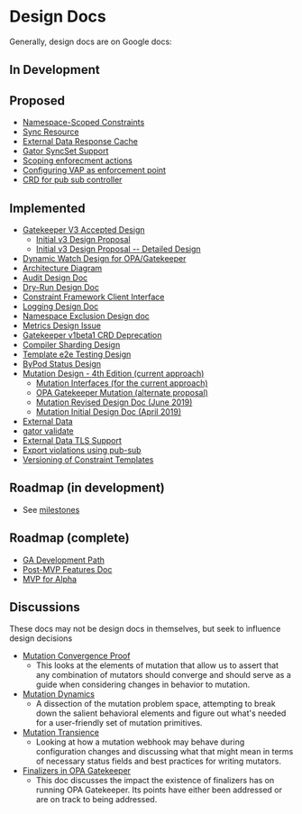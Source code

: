 # Design Docs
Generally, design docs are on Google docs:

## In Development

## Proposed
* [Namespace-Scoped Constraints](https://docs.google.com/document/d/1-pY7B5C6R0fjUbDu8izlcP7MSUDVDHv5XK16BFyTGRc/edit#heading=h.w8j68o8vjdts)
* [Sync Resource](https://docs.google.com/document/d/1ZbXaEh7v_HcgrRu7N-kEucU2pXyq1Rt7cSmmFOBN2q8/edit)
* [External Data Response Cache](https://docs.google.com/document/d/1nl6iWMmh9CRT0A6cr-Nkfofv9wp210Bkf6ilLq9LLBo/edit)
* [Gator SyncSet Support](https://docs.google.com/document/d/1mBvy6Y7TDyZswdYlFBHB3Mi2irLVqga_7ZoZvfPIU0A/edit)
* [Scoping enforecment actions](https://docs.google.com/document/d/1qEzDVcmwPysb3ejvTYKPkHJm3Db3Yr7zShwmgFOsR_k/edit#heading=h.6ewsycnqnfl)
* [Configuring VAP as enforcement point](https://docs.google.com/document/d/1u55cMZ4smRAuEZf4BYsSyZOCoOy33Lsgp3xuwDm0l6I/edit#heading=h.9oaxevykg8w6)
* [CRD for pub sub controller](https://docs.google.com/document/d/12P3LCaOAQO9Uts4cVljHXkRgukEyWqyLketDP0rFq8A/edit#heading=h.9oaxevykg8w6)

## Implemented
* [Gatekeeper V3 Accepted Design](https://docs.google.com/document/d/1qsfeCx-Rx61Xm6JqJK-i67Gk_y__lNebdakmnhCdM7w/edit)
   * [Initial v3 Design Proposal](https://docs.google.com/document/d/1GgebCUkQ6WiS_DFk24jAnS51hQz6kpIRjfkzVW3J2Cs/edit)
   * [Initial v3 Design Proposal -- Detailed Design](https://docs.google.com/document/d/1VykioikDtcEtGIMQ_jsgCPEQDt5pecbEaDgA-hGryMo/edit)
* [Dynamic Watch Design for OPA/Gatekeeper](https://docs.google.com/document/d/1WWtYajE-Vfr1TDetWktjpYeMarx2PTogmIr_2Gmhkt0/edit)
* [Architecture Diagram](https://docs.google.com/document/d/1-0J8XV3Yavb7LiMkNIoyBp9MY021TrtKyu_GlpCNBU8/edit)
* [Audit Design Doc](https://docs.google.com/document/d/1VGXXb9i3-CETJvuiskLMahGceFQZh1wUffMXHdqRtck/edit)
* [Dry-Run Design Doc](https://docs.google.com/document/d/1H-JS4pJZvN_zpdfrwnu5Drsq8_qhHvk0El2s5a_SrWI/edit)
* [Constraint Framework Client Interface](https://docs.google.com/document/d/1QwqRO0D5MQsNM1D6SuH8yWACa5nSZKjI7PGzl7F0a_g/edit)
* [Logging Design Doc](https://docs.google.com/document/d/1jPl8sqZU2AEE-lxEQ-8Q2kKFS5OD93CuMm9y-htzUf8/edit)
* [Namespace Exclusion Design doc](https://docs.google.com/document/d/1PjpFrhiQu2DNl3wFS5Ts-z8yx9EwQnafhNIp1PJvFQQ/edit)
* [Metrics Design Issue](https://github.com/open-policy-agent/gatekeeper/issues/157#issuecomment-553015292)
* [Gatekeeper v1beta1 CRD Deprecation](https://docs.google.com/document/d/1quP6ScoPiKDJrykOaReP8xRFdl66LO0586P_v5lfnQY/edit)
* [Compiler Sharding Design](https://docs.google.com/document/d/1CV9HCp8TG-q_B6TltufHIkXcTrb03LTPWzD2Vr4R_ec/edit)
* [Template e2e Testing Design](https://docs.google.com/document/d/1_DDhxDYjVxyZk090F-GznHTeT5jFMpwjEXLLhzR3AoU/edit)
* [ByPod Status Design](https://docs.google.com/document/d/1kPb3B1I6FBsthpR6hp0Q3SEB11iXoSSuWbj9t1q-_58/edit)
* [Mutation Design - 4th Edition (current approach)](https://docs.google.com/document/d/1FGJ8A9_JnGJu-pU0u6hh37JKWw7j7GhMfrvTFL9sfUA/edit)
   * [Mutation Interfaces (for the current approach)](https://docs.google.com/document/d/1ihhUKly1YFJfvmTKjJLAOkQlrM1Oexr147IJbSHu5Ao/edit)
   * [OPA Gatekeeper Mutation (alternate proposal)](https://docs.google.com/document/d/11V3zfQ75ugxUy_I2o6AqjWbhw1PKcMh8v3Cf8_uuwdU/edit)
   * [Mutation Revised Design Doc (June 2019)](https://docs.google.com/document/d/1jluk3xL3dLxsE_9C69XWVOrSyLqzsySY0W7r9Yl0i68/edit&resourcekey=0-A4jzI3xwwxfggM9uvwctAw)
   * [Mutation Initial Design Doc (April 2019)](https://docs.google.com/document/d/1-TRvdND3Q-HPzIg8pe2ZtYNkOBDnQ2CxC7SWhA0lP6g/edit)
* [External Data](https://docs.google.com/document/d/1tXsoXWFzoCdWY8BqxXCNr5qXkTbGgEf2-sEpvGSE4ZQ/edit)
* [gator validate](https://docs.google.com/document/d/1LG-GfOlXjWzz0wNCb8jdzIMplZqkyrkMmTLYx05CKY4/edit)
* [External Data TLS Support](https://docs.google.com/document/d/1z43LI38twxPiUHPuktWPB1xMnsYr7SaVgczq-WsBhck/edit)
* [Export violations using pub-sub](https://docs.google.com/document/d/1xu6c99m_qBOpztAc8uUnoY6ST8UiXyyJzrXOmMmJQ9I/edit)
* [Versioning of Constraint Templates](https://docs.google.com/document/d/1Sg4HrNl9EYkNbn6wSGcyxULELrIrNbqS28djvNtHYoY/edit)

## Roadmap (in development)
* See [milestones](https://github.com/open-policy-agent/gatekeeper/milestones?direction=asc&sort=due_date)

## Roadmap (complete)
* [GA Development Path](https://docs.google.com/document/d/19iMT3CQ_DFKfSy9Ypxty4QEFyNH5U_ZO3RF056NtL00/edit)
* [Post-MVP Features Doc](https://docs.google.com/document/d/1xtfrEGcA7MxRlMox-WSOQEpZ58gXWUU4S-Jeg47fQ6s/edit)
* [MVP for Alpha](https://docs.google.com/document/d/18xonIGw5iM_U4wbgl18O6G4xSpShnZA3rM8vyRPGLfg/edit)

## Discussions

These docs may not be design docs in themselves, but seek to influence design
decisions

* [Mutation Convergence Proof](https://docs.google.com/document/d/1ZGV9H0xpafogtpMy_GnZVSHygwa01VsBtxyD3nWd_BA/edit)
   * This looks at the elements of mutation that allow us to assert that any combination of mutators should converge
     and should serve as a guide when considering changes in behavior to mutation.
* [Mutation Dynamics](https://docs.google.com/document/d/1VkNIWPrHnaPbMRfkjyhyAPWoloiOq0lpTIHbTvBhVUA/edit)
   * A dissection of the mutation problem space, attempting to break down the
     salient behavioral elements and figure out what's needed for a
     user-friendly set of mutation primitives.
* [Mutation Transience](https://docs.google.com/document/d/1cKK1LQDm5LYu3Iqbi0HXrK5nacjEB88xGEJF8qwH708/edit)
   * Looking at how a mutation webhook may behave during configuration changes and discussing what that might mean in terms
     of necessary status fields and best practices for writing mutators.
* [Finalizers in OPA Gatekeeper](https://docs.google.com/document/d/179uwLOU_t8TjUyxRagDN6qKJsJqJirIS7HDvg2ft1yw/edit)
   * This doc discusses the impact the existence of finalizers has on running
     OPA Gatekeeper. Its points have either been addressed or are on track
     to being addressed.
